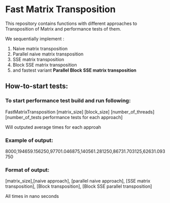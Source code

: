 # Fast Matrix Transposition 


This repository contains functions with different approaches to Transposition of Matrix and performance tests of them.

We sequentially implement : <br>
1. Naive matrix transposition <br> 
2. Parallel naive matrix transposition <br> 
3. SSE matrix transposition <br>
4. Block SSE matrix  transposition <br>  
5. and fastest variant <b>Parallel Block SSE matrix transposition</b> <br> 

## How-to-start tests:

### To start performance test build and run following: 

FastMatrixTransposition [matrix_size] [block_size] [number_of_threads] [number_of_tests performance tests for each approach] <br>

Will outputed average times for each approah<br>   

### Example of output:  <br>
8000,194659.156250,97701.046875,140561.281250,86731.703125,62631.093750 <br>

### Format of output: <br>
[matrix_size],[naive approach], [parallel naive approach], [SSE matrix transposition], [Block transposition], [Block SSE parallel transposition]<br>

All times in nano seconds<br>
